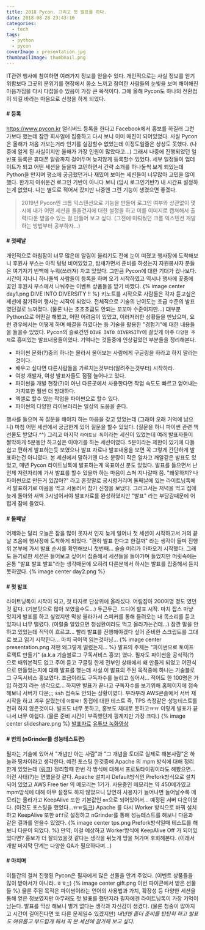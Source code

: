 ```yaml
---
title: 2018 Pycon. 그리고 첫 발표를 하다.
date: 2018-08-28 23:43:16
categories:
  - tech
tags: 
  - python
  - pycon
coverImage : presentation.jpg
thumbnailImage: thumbnail.png
---
```

IT관련 행사에 참여하면 여러가지 정보를 얻을수 있다. 개인적으로는 사실 정보를 얻기 위함보다 그곳의  분위기를 현장에서 몸소 느끼고 참여한 사람들의 눈빛을 보며 해이해진 마음가짐을 다시 다잡을수 있음이 가장 큰 목적이다. 그에 올해 Pycon도 하나의 전환점이 되길 바라는 마음으로 신청을 하게 되었다. 
<!-- more -->

#### # 등록
https://www.pycon.kr
얼리버드 등록을 한다고 Facebook에서 홍보를 하길래 그런가보다 했는데 잠깐 회사일에 집중하고 다시 보니 이미 매진이 되어있었다. 사실 Pycon 은 올해가 처음 가보는거라 인기를 실감할수 없었는데 이정도일줄은 상상도 못했다. (나중에 알게 된 사실이지만 올해가 가장 인원이 많았다고...) 그래서 나중에 진행되었던 일반표 등록은 휴대폰 알람까지 걸어두며 늦지않게 등록할수 있었다. 세부 일정들이 업데이트가 되고 어떤 세션을 들을까 고민하면서 간략 소개를 하나둘씩 보게 되었는데 Python을 만지며 평소에 궁금했던거나 재밌어 보이는 세션들이 너무많아 고민을 많이 했다. 한가지 아쉬운건 로그인 기반이 아니다 보니 (임시 로그인기반?) 내 시간표 설정하는게 없었다. 나는 별도로 적어서 갔지만 나중엔 그런 기능이 생겼으면 좋겠다. 

> 2019년 Pycon엔 크롬 익스텐션으로 기능을 만들어 로그인 여부와 상관없이 몇시에 내가 어떤 세션을 들을건지에 대한 설정을 하고 이를 이미지로 캡쳐해서 출력/다운 받을수 있는 걸 만들어 보고 싶다. (그전에 미뤄뒀던 크롬 익스텐션 개발하는 방법부터 공부하자...)

#### # 첫째날
개인적으로 아침잠이 너무 많은데 알림이 울리기도 전에 눈이 떠졌고 행사장에 도착해보니 후원사 부스는 아직 텅텅 비어있었고, 밤새가면서 준비를 하셨는지 자원봉사자 분들은 여기저기 빈백에 누워(쓰러져) 자고 있었다. 그만큼 Pycon에 대한 기대가 컸나보다. 시간이 지나니 하나둘씩 사람들이 등록을 하며 오기 시작하였고 역시나 행사에 꽃중에 꽃인 후원사 부스에서 나눠주는 이벤트 상품들을 받기 바빴다. 
{% image center day1.png DIVE INTO DIVERSITY !! %}
키노트를 시작으로 사람들은 각자 듣고싶은 세션에 참가하며 행사는 시작이 되었다. 전체적으로 기술의 난이도는 초급 수준의 발표였던걸로 느껴졌다. (물론 나는 초초초급도 안되는 꼬꼬마 수준이지만...) 대부분 Python으로 어떤걸 해봤고, 어떤 어려움이 있었고, 이러저러한 상황들을 만났으며, 요런 경우에서는 어떻게 하며 해결을 하였다는 등 기술을 활용한 "경험기"에 대한 내용들을 들을수 있었다.
Pycon의 슬로건인 `DIVE INTO DIVERSITY`에 걸맞게 아주 `다양한 주제`로 흥미있는 발표내용들이였다. 기억나는 것들중에 인상깊었던 부분들을 정리해본다.
- 파이썬 문화(?)중의 하나는 몰라서 물어보는 사람에게 구글링을 하라고 하지 말라는 것이다.
- 배우고 싶다면 다른사람들을 가르치는것부터(알려주는것부터) 시작하라.
- 여성 개발자, 여성 발표자들도 점점 늘어나고 있다.
- 파이썬을 개발 현장(?)이 아닌 다른곳에서 사용한다면 작업 속도도 빠르고 얻어내는 가치또한 훨씬 더 방대하다.
- 엑셀로 할수 있는 작업을 파이썬으로 할수 있다. 
- 파이썬의 다양한 라이브러리는 일상의 도움을 준다.

행사를 들으며 꼭 질문을 해야지 하는 마음을 갖고 있었는데 (그래야 오래 기억에 남으니) 마침 어떤 세션에서 궁금한게 있어 질문을 할수 있었다. (질문을 하니 파이썬 관련 책 선물도 받았다.^^)
그리고 마지막 `라이트닝 톡`이라는 세션이 있었는데 여러 발표자들이 짤막하게 5분동안 하고싶은 이야기를 하는 세션이였다. 5분이라는 제한이 있기에 다들 쉽고 편하게 발표하는듯 보였으나 발표 자료나 발표내용을 보면 꼭 그렇게 간단하게 발표하는건 아니였다. 본 세션에서 말하기엔 다소 분량이 작은 알차고 깨알같은 발표도 있었고, 매년 Pycon 라이트닝톡에 발표하는게 목표이신 분도 있었다. 
발표를 들으면서 난 언제 저런자리에 가서 발표를 할수 있을까 하는 마음이 스쳐 지나갈때 쯤. "왜못하지? 나 파이썬으로 만든거 있잖아?" 라고 혼잣말로 궁시렁거리며 둘째날에 있는 라이트닝톡에서 발표하기로 마음을 먹고 서둘러서 참가 신청을 보냈다. 그러고서는 저녁을 먹고 집에 늦게 돌아와 새벽 3시넘어서야 발표자료를 완성하였지만 "발표" 라는 부담감때문에 어렵게 잠에 들었다.

#### # 둘째날
어제와는 달리 오늘은 잠을 많이 못자서 인지 늦게 일어나 첫 세션이 시작하고서 거의 끝날 즈음에 행사장에 도착하게 되었다. "괜히 발표 한다고 한걸까" 라는 생각이 들며 진행위 본부에 가서 발표 순서를 확인해보니 첫번째... 슬슬 머리가 아파오기 시작했다. 그래도 듣기로한 세션은 들어보고 싶어서 집중해서 세션들을 돌아가며 들었지만 머릿속에는 온통 "발표 발표 발표"라는 생각때문에 오히려 다른분께서 하시는 발표를 집중해서 듣지 못하였다.
{% image center day2.png %}

#### # 첫 발표
라이트닝톡이 시작이 되고, 첫 타자로 단상위에 올라섰다. 어림잡아 200여명 정도 였던것 같다. (기분탓으로 많아 보였을수도...) 두근두근. 드디어 발표 시작. 마치 잡스 마냥 멋지게 발표를 하고 싶었지만 막상 올라가서 스피커를 통해 들려오는 내 목소리를 듣고 있자니 너무 떨렸다. (이럴줄 알았으면 청심환이라도 먹고 올라가는건데...) 잠깐 말을 안하고 있었는데 적막이 흐르고... 빨리 발표를 진행해야겠다 싶어 준비한 스크립트를 그대로 보고 읽기 시작한다... 마치 국어책 읽는것마냥...
{% image center presentation.png 저땐 왜그렇게 떨렸는지... %}
발표의 주제는 "파이썬으로 토이프로젝트 만들기" (a.k.a 기술블로그 구독서비스 홍보) 였다. 필자도 파이썬을 공식적(?)으로 배워본적도 없고 주어 듣고 구글링 한게 전부인 상태에서 왜 만들게 되었고 어떤식으로 만들었는지에 대해 발표를 했는데 사실 이 발표의 주된 목적중에 하나는 기술블로그 구독서비스 홍보였다. 조금이라도 구독자수를 늘리고 싶어서... 적어도 한 100명은 가입 하겠지 라는 생각으로...
하지만 발표가 끝나고 구독자수를 보기위해 홈페이지에 접속해보니 서버가 다운;;; ssh 접속도 안되는 상황이였다. 부랴부랴 AWS콘솔에서 서버 재시작을 하고 겨우 살렸는데 `아뿔싸!` 동접에 대한 테스트 즉, TPS 측정같은 성능테스트를 전혀 하지 않은것이다. 발표도 너무 못하고, 홍보도 제대로 못하고ㅠㅠ 이렇게 발표가 끝나서 너무 아쉽다. (물론 준비 시간이 부족했던게 핑계지만 가장 크다.)
{% image center slideshare.png %}
[발표자료](https://www.pycon.kr/2018/program/81)
[유튜브 녹화영상](https://www.youtube.com/watch?v=ugm706IAqg0&start=23537)

#### # 번외 (nGrinder를 성능테스트편)
필자는 기술에 있어서 "개념만 아는 사람"과 "그 개념을 토대로 실제로 해본사람"은 하늘과 땅차이라고 생각한다. 예전 포스팅 한것중에 Apache 의 mpm 방식에 대해 정리한게 있었는데 ([링크](https://taetaetae.github.io/2018/06/27/apache-vs-nginx/)) 정리할때 한번 각 방식에 대해서 프로토타이핑이라도 해봤으면... 이런 사태(?)는 면했을것 같다. Apache 설치시 Default방식인 Prefork방식으로 설치되어 있었고 AWS Free tier 의 메모리는 1기가. 사용중인 메모리는 약 450메가였고 mpm방식에 대해 아무 설정도 하지 않았으니 당연히 사용자가 늘어나면 늘어날수록 메모리는 올라가고 KeepAlive 또한 기본값인 `on`으로 되어있어서... 예정된 서버 다운이였다. (이것도 포스팅을 했었다...ㅠㅠ[링크](https://taetaetae.github.io/2017/08/28/apache-keep-alive/))
Apache 를 다시 Worker 방식으로 바꿔 설치하고 KeepAlive 또한 `Off`로 설정하고 nGrinder를 통해 성능테스트를 해보니 다음과 같은 결과를 얻을수 있었다.
{% image center tps.png Prefork방식일때 테스트를 해보니 다운이 되었다. %}
만약, 이걸 예상하고 Worker방식에 KeepAlive Off 가 되어있었다면? 홍보가 더 잘되었을것 같다는 생각을 뒤늦게 땅을 쳐가며 후회해본다. (이래서 개발 마지막 단계는 다양한 QA가 필요하다며...)

#### # 마치며
이틀간의 걸쳐 진행된 Pycon은 필자에게 많은 선물을 안겨 주었다. (이벤트 상품들을 많이 받아서가 아니라..ㅎㅎ;;)
{% image center gift.png 이번 파이콘에서 받은 선물들 %}
물론 주된 목적은 파이썬이라는 언어의 사용법과 가치, 확장성 등 다양한 세션을 통해 얻은 정보였지만 아무래도 첫 발표를 했던지라 필자에겐 라이트닝톡이 가장 기억이 남는다. 발표를 막상 해보니 별거 없다는 생각과 자신감이 생겼다. (물론 청중이 많아지고 시간이 길어진다면 또 다른 문제일수 있겠지만) 
*내년엔 좀더 준비를 탄탄히 하고 발표도 여유롭고 부드럽게 해서 꼭 본 세션에 참가해 보고 싶다.*
